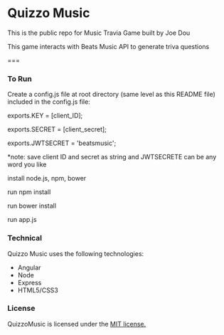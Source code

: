 
Quizzo Music
===
This is the public repo for Music Travia Game built by Joe Dou

This game interacts with Beats Music API to generate triva questions

===
### To Run
Create a config.js file at root directory (same level as this README file)
included in the config.js file:

exports.KEY = [client_ID];

exports.SECRET = [client_secret];

exports.JWTSECRET = 'beatsmusic';


*note: save client ID and secret as string and JWTSECRETE can be any word you like

install node.js, npm, bower

run npm install

run bower install

run app.js

### Technical
Quizzo Music uses the following technologies:
  - Angular
  - Node
  - Express
  - HTML5/CSS3

### License
QuizzoMusic is licensed under the [MIT license.](https://github.com/JoeDou/QuizzoMusic/blob/master/LICENSE.txt)